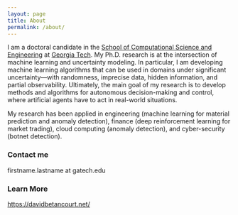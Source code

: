 ```yaml
---
layout: page
title: About
permalink: /about/
---
```


I am a doctoral candidate in the [School of Computational Science and Engineering](https://cse.gatech.edu/people/david-betancourt) at [Georgia Tech](https://www.gatech.edu). My Ph.D. research is at the intersection of machine learning and uncertainty modeling. In particular, I am developing machine learning algorithms that can be used in domains under significant uncertainty—with randomness, imprecise data, hidden information, and partial observability. Ultimately, the main goal of my research is to develop methods and algorithms for autonomous decision-making and control, where artificial agents have to act in real-world situations.

My research has been applied in engineering (machine learning for material prediction and anomaly detection), finance (deep reinforcement learning for market trading), cloud computing (anomaly detection), and cyber-security (botnet detection).


### Contact me

firstname.lastname at gatech.edu


### Learn More
<https://davidbetancourt.net/>
